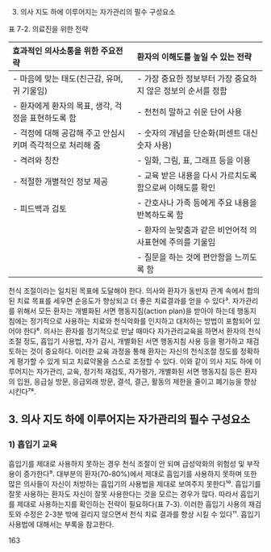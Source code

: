 3. 의사 지도 하에 이루어지는 자가관리의 필수 구성요소

표 7-2. 의료진을 위한 전략

| 효과적인 의사소통을 위한 주요전략                       | 환자의 이해도를 높일 수 있는 전략                                                |
| :------------------------------------------------------ | :------------------------------------------------------------------------------- |
| - 마음에 맞는 태도(친근감, 유머, 귀 기울임)             | - 가장 중요한 정보부터 가장 중요하지 않은 정보의 순서를 정함                   |
| - 환자에게 환자의 목표, 생각, 걱정을 표현하도록 함      | - 천천히 말하고 쉬운 단어 사용                                                   |
| - 걱정에 대해 공감해 주고 안심시키며 즉각적으로 처리해 줌 | - 숫자의 개념을 단순화(퍼센트 대신 숫자 사용)                                    |
| - 격려와 칭찬                                           | - 일화, 그림, 표, 그래프 등을 이용                                               |
| - 적절한 개별적인 정보 제공                             | - 교육 받은 내용을 다시 가르치도록 함으로써 이해도를 확인                      |
| - 피드백과 검토                                         | - 간호사나 가족 등에게 주요 내용을 반복하도록 함                                 |
|                                                         | - 환자의 눈맞춤과 같은 비언어적 의사표현에 주의를 기울임                       |
|                                                         | - 질문을 하는 것에 편안함을 느끼도록 함                                          |

천식 조절이라는 일치된 목표에 도달해야 한다. 의사와 환자가 동반자 관계 속에서 합의된 치료 목표를 세우면 순응도가 향상되고 더 좋은 치료결과를 얻을 수 있다³. 자가관리를 위해서 모든 환자는 개별화된 서면 행동지침(action plan)을 받아야 하는데 행동지침에는 정기적으로 사용하는 치료와 천식악화를 인지하고 대처하는 방법이 포함되어 있어야 한다⁶. 의사는 환자를 정기적으로 만날 때마다 자가관리교육을 하면서 환자의 천식조절 정도, 흡입기 사용법, 자가 감시, 개별화된 서면 행동지침 사용 등을 평가하고 재검토하는 것이 중요하다. 이러한 교육 과정을 통해 환자는 자신의 천식조절 정도를 정확하게 평가할 수 있게 되고 치료약물을 스스로 조정할 수 있다. 이와 같이 의사 지도 하에 이루어지는 자가관리, 교육, 정기적 재검토, 자가평가, 개별화된 서면 행동지침 등은 환자의 입원, 응급실 방문, 응급외래 방문, 결석, 결근, 활동의 제한을 줄이고 폐기능을 향상 시킨다⁷⁸.

## 3. 의사 지도 하에 이루어지는 자가관리의 필수 구성요소

### 1) 흡입기 교육

흡입기를 제대로 사용하지 못하는 경우 천식 조절이 안 되며 급성악화의 위험성 및 부작용이 증가한다⁹. 대부분의 환자(70-80%)에서 제대로 흡입기를 사용하지 못하며 또한 많은 의사들이 자신이 처방하는 흡입기의 사용법을 제대로 보여주지 못한다¹⁰. 흡입기를 잘못 사용하는 환자도 자신이 잘못 사용한다는 것을 모르는 경우가 많다. 따라서 흡입기를 제대로 사용하는지를 확인하는 전략이 필요하다(표 7-3). 이러한 흡입기 사용의 재검토와 수정은 2-3분 밖에 걸리지 않으면서 천식 치료 결과를 향상 시킬 수 있다¹¹. 흡입기 사용법에 대해서는 부록을 참고한다.

<PAGE>163